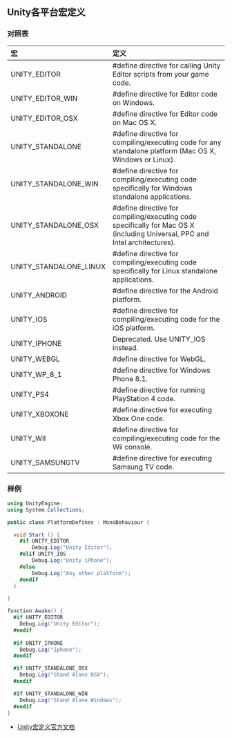 ## Unity各平台宏定义

### 对照表  
| 宏          |  定义   |  
| :----      | :----  |
| UNITY_EDITOR      | #define directive for calling Unity Editor scripts from your game code.   |
| UNITY_EDITOR_WIN       | #define directive for Editor code on Windows.    |
| UNITY_EDITOR_OSX       | #define directive for Editor code on Mac OS X.    | 
| UNITY_STANDALONE      | #define directive for compiling/executing code for any standalone platform (Mac OS X, Windows or Linux).     |
| UNITY_STANDALONE_WIN      | #define directive for compiling/executing code specifically for Windows standalone applications.     |
| UNITY_STANDALONE_OSX     | #define directive for compiling/executing code specifically for Mac OS X (including Universal, PPC and Intel architectures).    | 
| UNITY_STANDALONE_LINUX      | #define directive for compiling/executing code specifically for Linux standalone applications.     |
| UNITY_ANDROID      | #define directive for the Android platform.    |
| UNITY_IOS       | #define directive for compiling/executing code for the iOS platform.    | 
| UNITY_IPHONE        | Deprecated. Use UNITY_IOS instead.    |
| UNITY_WEBGL        | #define directive for WebGL.   |
| UNITY_WP_8_1        | #define directive for Windows Phone 8.1.   | 
| UNITY_PS4        | #define directive for running PlayStation 4 code.  |
| UNITY_XBOXONE      | #define directive for executing Xbox One code.    |
| UNITY_WII     | 	#define directive for compiling/executing code for the Wii console.    | 
| UNITY_SAMSUNGTV     | 	#define directive for executing Samsung TV code.    | 

### 样例  
``` C#
using UnityEngine;
using System.Collections;

public class PlatformDefines : MonoBehaviour {

  void Start () {
    #if UNITY_EDITOR
        Debug.Log("Unity Editor");
    #elif UNITY_IOS
        Debug.Log("Unity iPhone");
    #else
        Debug.Log("Any other platform");
    #endif
  }

}
```

``` C#
function Awake() {
  #if UNITY_EDITOR
    Debug.Log("Unity Editor");
  #endif
    
  #if UNITY_IPHONE
    Debug.Log("Iphone");
  #endif

  #if UNITY_STANDALONE_OSX
    Debug.Log("Stand Alone OSX");
  #endif

  #if UNITY_STANDALONE_WIN
    Debug.Log("Stand Alone Windows");
  #endif
}
```
* [Unity宏定义官方文档](https://docs.unity3d.com/Manual/PlatformDependentCompilation.html)

